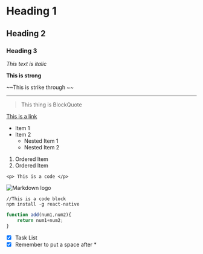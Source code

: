 # Heading 1  
## Heading 2
### Heading 3

*This text is italic*

**This is strong**

~~This is strike through ~~

<!-- Horizontal Rule -->

---

>This thing is BlockQuote

[This is a link](https://google.com)


* Item 1
* Item 2
    * Nested Item 1
    * Nested Item 2 

1. Ordered Item 
1. Ordered Item 

`<p> This is a code </p>`


![Markdown logo](https://markdown-here.com/img/icon256.png)

<!-- Github -->

```
//This is a code block 
npm install -g react-native
```

```javascript
function add(num1,num2){
    return num1+num2;
}

```

* [x] Task List 
* [x] Remember to put a space after *
